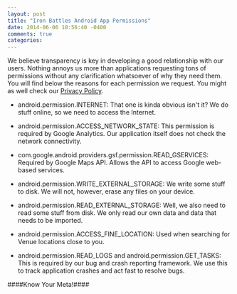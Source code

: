```yaml
---
layout: post
title: "Iron Battles Android App Permissions"
date: 2014-06-06 10:56:40 -0400
comments: true
categories: 
---
```

We believe transparency is key in developing a good relationship with our users. Nothing annoys us more than applications requesting tons of permissions without any clarification whatsoever of why they need them. You will find below the reasons for each permission we request. You might as well check our [Privacy Policy](/privacy-policy.html "Iron Batles Privacy Policy").

 * android.permission.INTERNET: That one is kinda obvious isn't it? We do stuff online, so we need to access the Internet.

 * android.permission.ACCESS_NETWORK_STATE: This permission is required by Google Analytics. Our application itself does not check the network connectivity.

 * com.google.android.providers.gsf.permission.READ_GSERVICES: Required by Google Maps API. Allows the API to access Google web-based services.

 * android.permission.WRITE_EXTERNAL_STORAGE: We write some stuff to disk. We will not, however, erase any files on your device.

 * android.permission.READ_EXTERNAL_STORAGE: Well, we also need to read some stuff from disk. We only read our own data and data that needs to be imported.

 * android.permission.ACCESS_FINE_LOCATION: Used when searching for Venue locations close to you.

 * android.permission.READ_LOGS and android.permission.GET_TASKS: This is required by our bug and crash reporting framework. We use this to track application crashes and act fast to resolve bugs.

####Know Your Meta!####